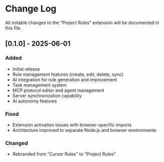 # Change Log

All notable changes to the "Project Rules" extension will be documented in this file.

## [0.1.0] - 2025-06-01

### Added
- Initial release
- Rule management features (create, edit, delete, sync)
- AI integration for rule generation and improvement
- Task management system 
- MCP protocol editor and agent management
- Server synchronization capability
- AI autonomy features

### Fixed
- Extension activation issues with browser-specific imports
- Architecture improved to separate Node.js and browser environments

### Changed
- Rebranded from "Cursor Rules" to "Project Rules" 